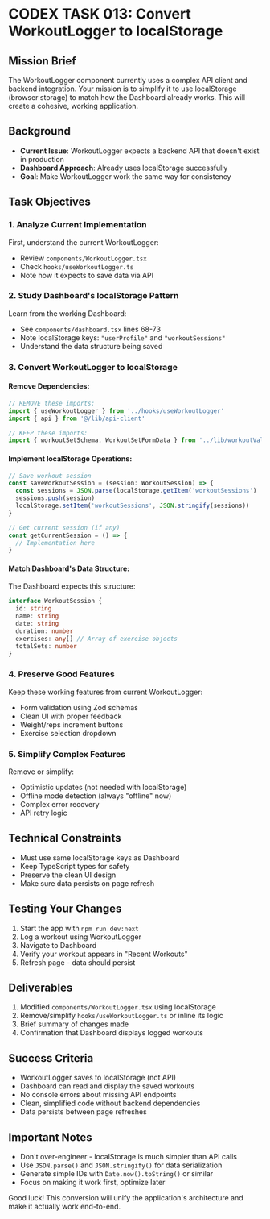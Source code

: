 # CODEX TASK 013: Convert WorkoutLogger to localStorage

## Mission Brief
The WorkoutLogger component currently uses a complex API client and backend integration. Your mission is to simplify it to use localStorage (browser storage) to match how the Dashboard already works. This will create a cohesive, working application.

## Background
- **Current Issue**: WorkoutLogger expects a backend API that doesn't exist in production
- **Dashboard Approach**: Already uses localStorage successfully
- **Goal**: Make WorkoutLogger work the same way for consistency

## Task Objectives

### 1. Analyze Current Implementation
First, understand the current WorkoutLogger:
- Review `components/WorkoutLogger.tsx`
- Check `hooks/useWorkoutLogger.ts` 
- Note how it expects to save data via API

### 2. Study Dashboard's localStorage Pattern
Learn from the working Dashboard:
- See `components/dashboard.tsx` lines 68-73
- Note localStorage keys: `"userProfile"` and `"workoutSessions"`
- Understand the data structure being saved

### 3. Convert WorkoutLogger to localStorage

#### Remove Dependencies:
```typescript
// REMOVE these imports:
import { useWorkoutLogger } from '../hooks/useWorkoutLogger'
import { api } from '@/lib/api-client'

// KEEP these imports:
import { workoutSetSchema, WorkoutSetFormData } from '../lib/workoutValidation'
```

#### Implement localStorage Operations:
```typescript
// Save workout session
const saveWorkoutSession = (session: WorkoutSession) => {
  const sessions = JSON.parse(localStorage.getItem('workoutSessions') || '[]')
  sessions.push(session)
  localStorage.setItem('workoutSessions', JSON.stringify(sessions))
}

// Get current session (if any)
const getCurrentSession = () => {
  // Implementation here
}
```

#### Match Dashboard's Data Structure:
The Dashboard expects this structure:
```typescript
interface WorkoutSession {
  id: string
  name: string  
  date: string
  duration: number
  exercises: any[] // Array of exercise objects
  totalSets: number
}
```

### 4. Preserve Good Features
Keep these working features from current WorkoutLogger:
- Form validation using Zod schemas
- Clean UI with proper feedback
- Weight/reps increment buttons
- Exercise selection dropdown

### 5. Simplify Complex Features
Remove or simplify:
- Optimistic updates (not needed with localStorage)
- Offline mode detection (always "offline" now)
- Complex error recovery
- API retry logic

## Technical Constraints
- Must use same localStorage keys as Dashboard
- Keep TypeScript types for safety
- Preserve the clean UI design
- Make sure data persists on page refresh

## Testing Your Changes
1. Start the app with `npm run dev:next`
2. Log a workout using WorkoutLogger
3. Navigate to Dashboard
4. Verify your workout appears in "Recent Workouts"
5. Refresh page - data should persist

## Deliverables
1. Modified `components/WorkoutLogger.tsx` using localStorage
2. Remove/simplify `hooks/useWorkoutLogger.ts` or inline its logic
3. Brief summary of changes made
4. Confirmation that Dashboard displays logged workouts

## Success Criteria
- WorkoutLogger saves to localStorage (not API)
- Dashboard can read and display the saved workouts
- No console errors about missing API endpoints
- Clean, simplified code without backend dependencies
- Data persists between page refreshes

## Important Notes
- Don't over-engineer - localStorage is much simpler than API calls
- Use `JSON.parse()` and `JSON.stringify()` for data serialization
- Generate simple IDs with `Date.now().toString()` or similar
- Focus on making it work first, optimize later

Good luck! This conversion will unify the application's architecture and make it actually work end-to-end.